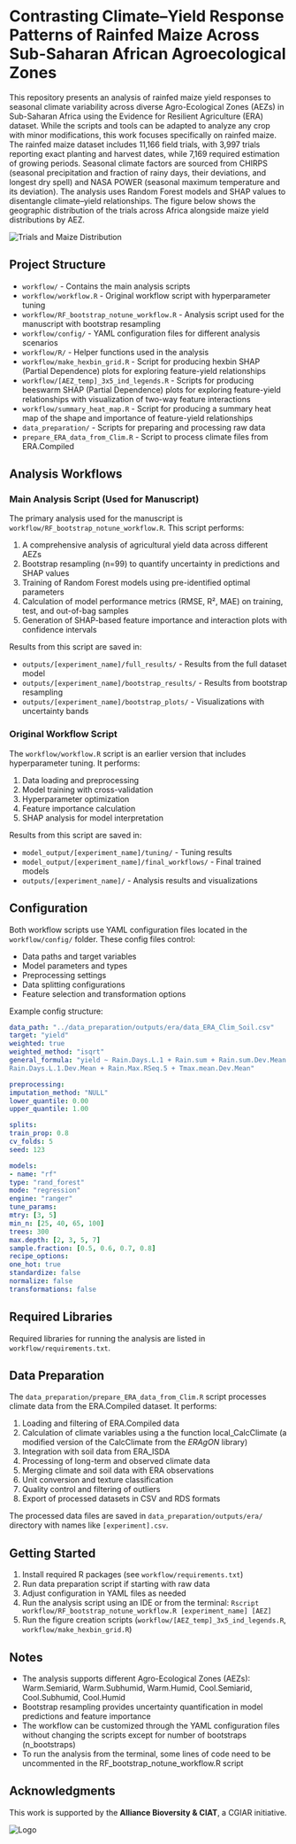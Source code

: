 # Contrasting Climate–Yield Response Patterns of Rainfed Maize Across Sub-Saharan African Agroecological Zones

This repository presents an analysis of rainfed maize yield responses to seasonal climate variability across diverse Agro-Ecological Zones (AEZs) in Sub-Saharan Africa using the Evidence for Resilient Agriculture (ERA) dataset. While the scripts and tools can be adapted to analyze any crop with minor modifications, this work focuses specifically on rainfed maize. The rainfed maize dataset includes 11,166 field trials, with 3,997 trials reporting exact planting and harvest dates, while 7,169 required estimation of growing periods. Seasonal climate factors are sourced from CHIRPS (seasonal precipitation and fraction of rainy days, their deviations, and longest dry spell) and NASA POWER (seasonal maximum temperature and its deviation). The analysis uses Random Forest models and SHAP values to disentangle climate–yield relationships. The figure below shows the geographic distribution of the trials across Africa alongside maize yield distributions by AEZ.

![Trials and Maize Distribution](https://github.com/user-attachments/assets/0b2d2e4b-ce22-4552-8395-110d19cede98)

## Project Structure

- `workflow/` - Contains the main analysis scripts
- `workflow/workflow.R` - Original workflow script with hyperparameter tuning
- `workflow/RF_bootstrap_notune_workflow.R` - Analysis script used for the manuscript with bootstrap resampling
- `workflow/config/` - YAML configuration files for different analysis scenarios
- `workflow/R/` - Helper functions used in the analysis
- `workflow/make_hexbin_grid.R` - Script for producing hexbin SHAP (Partial Dependence) plots for exploring feature-yield relationships
- `workflow/[AEZ_temp]_3x5_ind_legends.R` - Scripts for producing beeswarm SHAP (Partial Dependence) plots for exploring feature-yield relationships with visualization of two-way feature interactions
- `workflow/summary_heat_map.R` - Script for producing a summary heat map of the shape and importance of feature-yield relationships
- `data_preparation/` - Scripts for preparing and processing raw data
- `prepare_ERA_data_from_Clim.R` - Script to process climate files from ERA.Compiled

## Analysis Workflows

### Main Analysis Script (Used for Manuscript)

The primary analysis used for the manuscript is `workflow/RF_bootstrap_notune_workflow.R`. This script performs:
  
1. A comprehensive analysis of agricultural yield data across different AEZs
2. Bootstrap resampling (n=99) to quantify uncertainty in predictions and SHAP values
3. Training of Random Forest models using pre-identified optimal parameters
4. Calculation of model performance metrics (RMSE, R², MAE) on training, test, and out-of-bag samples
5. Generation of SHAP-based feature importance and interaction plots with confidence intervals

Results from this script are saved in:
- `outputs/[experiment_name]/full_results/` - Results from the full dataset model
- `outputs/[experiment_name]/bootstrap_results/` - Results from bootstrap resampling
- `outputs/[experiment_name]/bootstrap_plots/` - Visualizations with uncertainty bands

### Original Workflow Script

The `workflow/workflow.R` script is an earlier version that includes hyperparameter tuning. It performs:
  
1. Data loading and preprocessing
2. Model training with cross-validation
3. Hyperparameter optimization
4. Feature importance calculation
5. SHAP analysis for model interpretation

Results from this script are saved in:
- `model_output/[experiment_name]/tuning/` - Tuning results
- `model_output/[experiment_name]/final_workflows/` - Final trained models
- `outputs/[experiment_name]/` - Analysis results and visualizations

## Configuration

Both workflow scripts use YAML configuration files located in the `workflow/config/` folder. These config files control:
  
  - Data paths and target variables
- Model parameters and types
- Preprocessing settings
- Data splitting configurations
- Feature selection and transformation options

Example config structure:
  ```yaml
data_path: "../data_preparation/outputs/era/data_ERA_Clim_Soil.csv"
target: "yield"
weighted: true
weighted_method: "isqrt"
general_formula: "yield ~ Rain.Days.L.1 + Rain.sum + Rain.sum.Dev.Mean + Tmax.mean + 
  Rain.Days.L.1.Dev.Mean + Rain.Max.RSeq.5 + Tmax.mean.Dev.Mean"

preprocessing:
  imputation_method: "NULL"
lower_quantile: 0.00
upper_quantile: 1.00

splits:
  train_prop: 0.8
cv_folds: 5
seed: 123

models:
  - name: "rf"
type: "rand_forest"
mode: "regression"
engine: "ranger"
tune_params:
  mtry: [3, 5]
min_n: [25, 40, 65, 100]
trees: 300
max.depth: [2, 3, 5, 7]
sample.fraction: [0.5, 0.6, 0.7, 0.8]
recipe_options:
  one_hot: true
standardize: false
normalize: false
transformations: false
```

## Required Libraries

Required libraries for running the analysis are listed in `workflow/requirements.txt`.
  
## Data Preparation

The `data_preparation/prepare_ERA_data_from_Clim.R` script processes climate data from the ERA.Compiled dataset. It performs:
  
1. Loading and filtering of ERA.Compiled data
2. Calculation of climate variables using a the function local_CalcClimate (a modified version of the CalcClimate from the *ERAgON* library)
3. Integration with soil data from ERA_ISDA
4. Processing of long-term and observed climate data
5. Merging climate and soil data with ERA observations
6. Unit conversion and texture classification
7. Quality control and filtering of outliers
8. Export of processed datasets in CSV and RDS formats

The processed data files are saved in `data_preparation/outputs/era/` directory with names like `[experiment].csv`.

## Getting Started

1. Install required R packages (see `workflow/requirements.txt`)
2. Run data preparation script if starting with raw data
3. Adjust configuration in YAML files as needed
4. Run the analysis script using an IDE or from the terminal: `Rscript workflow/RF_bootstrap_notune_workflow.R [experiment_name] [AEZ]`
5. Run the figure creation scripts (`workflow/[AEZ_temp]_3x5_ind_legends.R`, `workflow/make_hexbin_grid.R`)

## Notes

- The analysis supports different Agro-Ecological Zones (AEZs): Warm.Semiarid, Warm.Subhumid, Warm.Humid, Cool.Semiarid, Cool.Subhumid, Cool.Humid
- Bootstrap resampling provides uncertainty quantification in model predictions and feature importance
- The workflow can be customized through the YAML configuration files without changing the scripts except for number of bootstraps (n_bootstraps) 
- To run the analysis from the terminal, some lines of code need to be uncommented in the RF_bootstrap_notune_workflow.R script

## Acknowledgments

This work is supported by the **Alliance Bioversity & CIAT**, a CGIAR initiative.

![Logo](https://github.com/user-attachments/assets/afa2f555-2d70-4eb7-b689-c9068d69f872)
